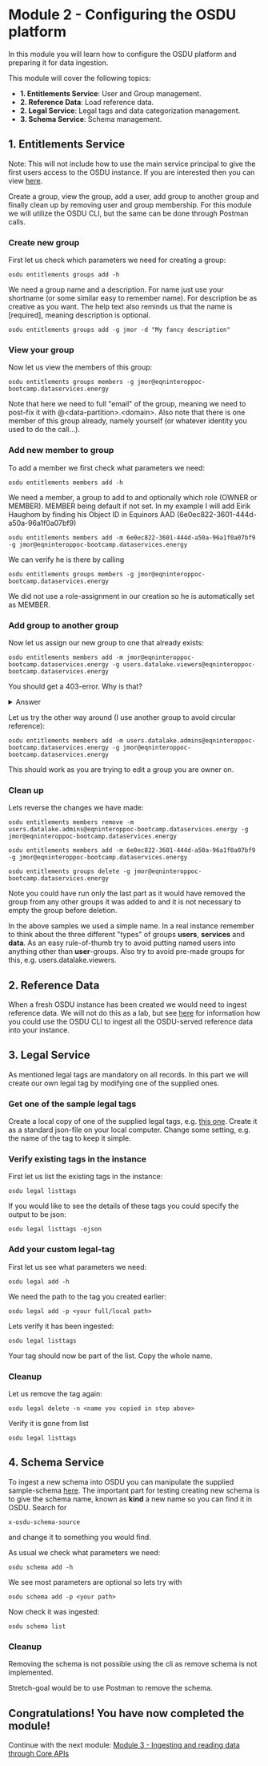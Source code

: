 # Module 2 - Configuring the OSDU platform
In this module you will learn how to configure the OSDU platform and preparing it for data ingestion.

This module will cover the following topics:
- **1. Entitlements Service**: User and Group management.
- **2. Reference Data**: Load reference data.
- **2. Legal Service**: Legal tags and data categorization management.
- **3. Schema Service**: Schema management.

## 1. Entitlements Service

Note: This will not include how to use the main service principal to give the first users access to the OSDU instance. If you are interested then you can view [here](../../Setup/entitlements-set-initial-admin.http).

Create a group, view the group, add a user, add group to another group and finally clean up by removing user and group membership. For this module we will utilize the OSDU CLI, but the same can be done through Postman calls.

### Create new group
First let us check which parameters we need for creating a group:

    osdu entitlements groups add -h

We need a group name and a description. For name just use your shortname (or some similar easy to remember name). For description be as creative as you want. The help text also reminds us that the name is \[required\], meaning description is optional.

    osdu entitlements groups add -g jmor -d "My fancy description"

### View your group

Now let us view the members of this group:

    osdu entitlements groups members -g jmor@eqninteroppoc-bootcamp.dataservices.energy

Note that here we need to full "email" of the group, meaning we need to post-fix it with @\<data-partition\>.\<domain\>. Also note that there is one member of this group already, namely yourself (or whatever identity you used to do the call...).

### Add new member to group

To add a member we first check what parameters we need:

    osdu entitlements members add -h

We need a member, a group to add to and optionally which role (OWNER or MEMBER). MEMBER being default if not set. In my example I will add Eirik Haughom by finding his Object ID in Equinors AAD (6e0ec822-3601-444d-a50a-96a1f0a07bf9)

    osdu entitlements members add -m 6e0ec822-3601-444d-a50a-96a1f0a07bf9 -g jmor@eqninteroppoc-bootcamp.dataservices.energy

We can verify he is there by calling

    osdu entitlements groups members -g jmor@eqninteroppoc-bootcamp.dataservices.energy

We did not use a role-assignment in our creation so he is automatically set as MEMBER.

### Add group to another group

Now let us assign our new group to one that already exists:

    osdu entitlements members add -m jmor@eqninteroppoc-bootcamp.dataservices.energy -g users.datalake.viewers@eqninteroppoc-bootcamp.dataservices.energy

You should get a 403-error. Why is that?

<details>
    <summary>Answer</summary>
    Your user is not owner on the group your are trying to assign to.
</details>

Let us try the other way around (I use another group to avoid circular reference):

    osdu entitlements members add -m users.datalake.admins@eqninteroppoc-bootcamp.dataservices.energy -g jmor@eqninteroppoc-bootcamp.dataservices.energy

This should work as you are trying to edit a group you are owner on.

### Clean up

Lets reverse the changes we have made:

    osdu entitlements members remove -m users.datalake.admins@eqninteroppoc-bootcamp.dataservices.energy -g jmor@eqninteroppoc-bootcamp.dataservices.energy

    osdu entitlements members add -m 6e0ec822-3601-444d-a50a-96a1f0a07bf9 -g jmor@eqninteroppoc-bootcamp.dataservices.energy

    osdu entitlements groups delete -g jmor@eqninteroppoc-bootcamp.dataservices.energy

Note you could have run only the last part as it would have removed the group from any other groups it was added to and it is not necessary to empty the group before deletion.

In the above samples we used a simple name. In a real instance remember to think about the three different "types" of groups **users**, **services** and **data**. As an easy rule-of-thumb try to avoid putting named users into anything other than **user**-groups. Also try to avoid pre-made groups for this, e.g. users.datalake.viewers. 

## 2. Reference Data

When a fresh OSDU instance has been created we would need to ingest reference data. We will not do this as a lab, but see [here](../../Setup/readme.md) for information how you could use the OSDU CLI to ingest all the OSDU-served reference data into your instance.

## 3. Legal Service

As mentioned legal tags are mandatory on all records. In this part we will create our own legal tag by modifying one of the supplied ones.

### Get one of the sample legal tags

Create a local copy of one of the supplied legal tags, e.g. [this one](../../Setup/legal-tags/bootcamp-private-default.json). Create it as a standard json-file on your local computer. Change some setting, e.g. the name of the tag to keep it simple.

### Verify existing tags in the instance

First let us list the existing tags in the instance:

    osdu legal listtags

If you would like to see the details of these tags you could specify the output to be json:

    osdu legal listtags -ojson

### Add your custom legal-tag

First let us see what parameters we need:

    osdu legal add -h

We need the path to the tag you created earlier:

    osdu legal add -p <your full/local path>

Lets verify it has been ingested:

    osdu legal listtags

Your tag should now be part of the list. Copy the whole name.

### Cleanup

Let us remove the tag again:

    osdu legal delete -n <name you copied in step above>

Verify it is gone from list

    osdu legal listtags

## 4. Schema Service

To ingest a new schema into OSDU you can manipulate the supplied sample-schema [here](./jmor-schema.json). The important part for testing creating new schema is to give the schema name, known as **kind** a new name so you can find it in OSDU. Search for

    x-osdu-schema-source

and change it to something you would find.

As usual we check what parameters we need:

    osdu schema add -h

We see most parameters are optional so lets try with

    osdu schema add -p <your path>

Now check it was ingested:

    osdu schema list

### Cleanup

Removing the schema is not possible using the cli as remove schema is not implemented. 

Stretch-goal would be to use Postman to remove the schema.


## Congratulations! You have now completed the module!
Continue with the next module: [Module 3 - Ingesting and reading data through Core APIs](../Module%203%20-%20Ingesting%20and%20reading%20data%20through%20Core%20APIs/readme.md)